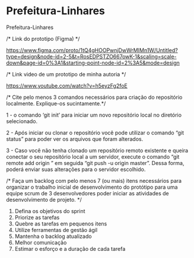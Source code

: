 # Prefeitura-Linhares
Prefeitura-Linhares

/* Link do prototipo (Figma) */

https://www.figma.com/proto/1tQ4gHOOPwnjDwWrMIMn1W/Untitled?type=design&node-id=2-5&t=RosEDPSTZO667owK-1&scaling=scale-down&page-id=0%3A1&starting-point-node-id=2%3A5&mode=design



/* Link video de um prototipo de minha autoria */

https://www.youtube.com/watch?v=h5eyzFg2foE



/* Cite pelo menos 3
comandos necessários para criação do repositório localmente. Explique-os sucintamente.*/

1 - o comando ‘git init’ para iniciar um novo repositório local no diretório selecionado.

2 - Após iniciar ou clonar o repositório você pode utilizar o comando “git status” para poder ver os arquivos que foram alterados.

3 - Caso você não tenha clonado um repositório remoto existente e queira conectar o seu repositório local a um servidor, execute o comando “git remote add origin <sevidor>” em seguida “git push -u origin master”. Dessa forma, poderá enviar suas alterações para o servidor escolhido.




/* Faça um backlog com pelo menos 7 (ou mais)
itens necessários para organizar o trabalho inicial de desenvolvimento do protótipo para uma
equipe scrum de 3 desenvolvedores poder iniciar as atividades de desenvolvimento de projeto. */

1. Defina os objetivos do sprint
2. Priorize as tarefas
3. Quebre as tarefas em pequenos itens
4. Utilize ferramentas de gestão ágil
5. Mantenha o backlog atualizado
6. Melhor comunicação
7. Estimar o esforço e a duração de cada tarefa


